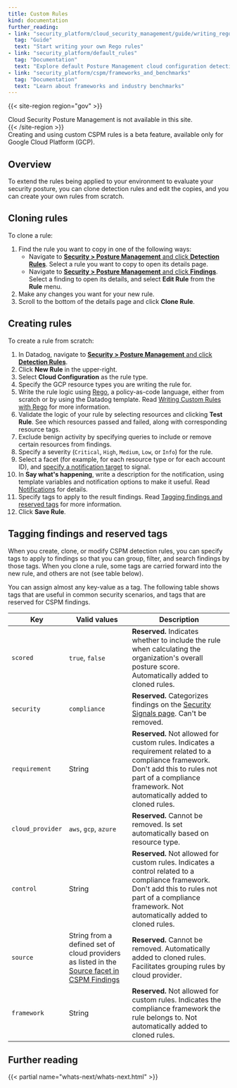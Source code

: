 ```yaml
---
title: Custom Rules
kind: documentation
further_reading:
- link: "security_platform/cloud_security_management/guide/writing_rego_rules"
  tag: "Guide"
  text: "Start writing your own Rego rules"
- link: "security_platform/default_rules"
  tag: "Documentation"
  text: "Explore default Posture Management cloud configuration detection rules"
- link: "security_platform/cspm/frameworks_and_benchmarks"
  tag: "Documentation"
  text: "Learn about frameworks and industry benchmarks"
---
```


{{< site-region region="gov" >}}
<div class="alert alert-warning">
Cloud Security Posture Management is not available in this site.
</div>
{{< /site-region >}}

<div class="alert alert-info">Creating and using custom CSPM rules is a beta feature, available only for Google Cloud Platform (GCP).</div>

## Overview

To extend the rules being applied to your environment to evaluate your security posture, you can clone detection rules and edit the copies, and you can create your own rules from scratch. 

## Cloning rules

To clone a rule:

1. Find the rule you want to copy in one of the following ways:
   - Navigate to [**Security > Posture Management** and click **Detection Rules**][1]. Select a rule you want to copy to open its details page. 
   - Navigate to [**Security > Posture Management** and click **Findings**][2]. Select a finding to open its details, and select **Edit Rule** from the **Rule** menu.
2. Make any changes you want for your new rule.
3. Scroll to the bottom of the details page and click **Clone Rule**.

## Creating rules

To create a rule from scratch:

1. In Datadog, navigate to [**Security > Posture Management** and click **Detection Rules**][1].
2. Click **New Rule** in the upper-right.
3. Select **Cloud Configuration** as the rule type.
4. Specify the GCP resource types you are writing the rule for.
5. Write the rule logic using [Rego][3], a policy-as-code language, either from scratch or by using the Datadog template. Read [Writing Custom Rules with Rego][4] for more information.
6. Validate the logic of your rule by selecting resources and clicking **Test Rule**. See which resources passed and failed, along with corresponding resource tags.
7. Exclude benign activity by specifying queries to include or remove certain resources from findings.
8. Specify a severity (`Critical`, `High`, `Medium`, `Low`, or `Info`) for the rule.
9. Select a facet (for example, for each resource type or for each account ID), and [specify a notification target][5] to signal.
10. In **Say what's happening**, write a description for the notification, using template variables and notification options to make it useful. Read [Notifications][6] for details.
11. Specify tags to apply to the result findings. Read [Tagging findings and reserved tags](#tagging-findings-and-reserved-tags) for more information.
12. Click **Save Rule**.

## Tagging findings and reserved tags

When you create, clone, or modify CSPM detection rules, you can specify tags to apply to findings so that you can group, filter, and search findings by those tags. When you clone a rule, some tags are carried forward into the new rule, and others are not (see table below). 

You can assign almost any key-value as a tag. The following table shows tags that are useful in common security scenarios, and tags that are reserved for CSPM findings.

| Key     | Valid values    | Description | 
| ------  | --------------- | ----------- |
| `scored` | `true`, `false` | **Reserved.** Indicates whether to include the rule when calculating the organization's overall posture score. Automatically added to cloned rules. |
| `security` | `compliance` | **Reserved.** Categorizes findings on the [Security Signals page][7]. Can't be removed. |
| `requirement` | String | **Reserved.** Not allowed for custom rules. Indicates a requirement related to a compliance framework. Don't add this to rules not part of a compliance framework. Not automatically added to cloned rules. |
| `cloud_provider` | `aws`, `gcp`, `azure` | **Reserved.** Cannot be removed. Is set automatically based on resource type.  |
| `control` | String | **Reserved.** Not allowed for custom rules. Indicates a control related to a compliance framework. Don't add this to rules not part of a compliance framework. Not automatically added to cloned rules. |
| `source` | String from a defined set of cloud providers as listed in the [Source facet in CSPM Findings][2] | **Reserved.** Cannot be removed. Automatically added to cloned rules. Facilitates grouping rules by cloud provider. |
| `framework` | String | **Reserved.** Not allowed for custom rules. Indicates the compliance framework the rule belongs to. Not automatically added to cloned rules. |


## Further reading

{{< partial name="whats-next/whats-next.html" >}}

[1]: https://app.datadoghq.com/security/configuration/rules?query=type%3A%28cloud_configuration%20OR%20infrastructure_configuration%29&all=false&product=cspm&sort=rule_name
[2]: https://app.datadoghq.com/security/compliance
[3]: https://www.openpolicyagent.org/docs/latest/
[4]: /security_platform/cloud_security_management/guide/writing_rego_rules/
[5]: /security_platform/cspm/frameworks_and_benchmarks/#set-notification-targets-for-detection-rules
[6]: /security_platform/notifications/
[7]: https://app.datadoghq.com/security/
